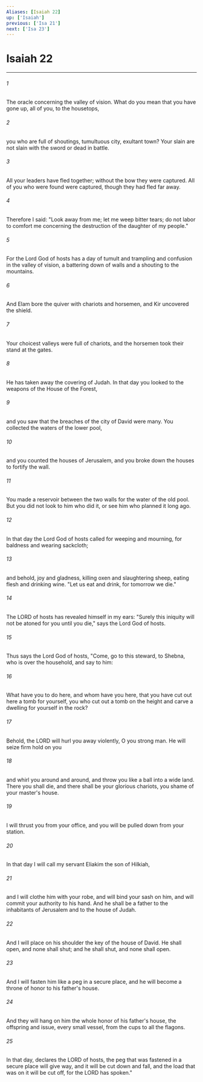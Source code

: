 ```yaml
---
Aliases: [Isaiah 22]
up: ['Isaiah']
previous: ['Isa 21']
next: ['Isa 23']
---
```

# Isaiah 22
***



###### 1 
The oracle concerning the valley of vision. What do you mean that you have gone up, all of you, to the housetops, 

###### 2 
you who are full of shoutings, tumultuous city, exultant town? Your slain are not slain with the sword or dead in battle. 

###### 3 
All your leaders have fled together; without the bow they were captured. All of you who were found were captured, though they had fled far away. 

###### 4 
Therefore I said: "Look away from me; let me weep bitter tears; do not labor to comfort me concerning the destruction of the daughter of my people." 

###### 5 
For the Lord God of hosts has a day of tumult and trampling and confusion in the valley of vision, a battering down of walls and a shouting to the mountains. 

###### 6 
And Elam bore the quiver with chariots and horsemen, and Kir uncovered the shield. 

###### 7 
Your choicest valleys were full of chariots, and the horsemen took their stand at the gates. 

###### 8 
He has taken away the covering of Judah. In that day you looked to the weapons of the House of the Forest, 

###### 9 
and you saw that the breaches of the city of David were many. You collected the waters of the lower pool, 

###### 10 
and you counted the houses of Jerusalem, and you broke down the houses to fortify the wall. 

###### 11 
You made a reservoir between the two walls for the water of the old pool. But you did not look to him who did it, or see him who planned it long ago. 

###### 12 
In that day the Lord God of hosts called for weeping and mourning, for baldness and wearing sackcloth; 

###### 13 
and behold, joy and gladness, killing oxen and slaughtering sheep, eating flesh and drinking wine. "Let us eat and drink, for tomorrow we die." 

###### 14 
The LORD of hosts has revealed himself in my ears: "Surely this iniquity will not be atoned for you until you die," says the Lord God of hosts. 

###### 15 
Thus says the Lord God of hosts, "Come, go to this steward, to Shebna, who is over the household, and say to him: 

###### 16 
What have you to do here, and whom have you here, that you have cut out here a tomb for yourself, you who cut out a tomb on the height and carve a dwelling for yourself in the rock? 

###### 17 
Behold, the LORD will hurl you away violently, O you strong man. He will seize firm hold on you 

###### 18 
and whirl you around and around, and throw you like a ball into a wide land. There you shall die, and there shall be your glorious chariots, you shame of your master's house. 

###### 19 
I will thrust you from your office, and you will be pulled down from your station. 

###### 20 
In that day I will call my servant Eliakim the son of Hilkiah, 

###### 21 
and I will clothe him with your robe, and will bind your sash on him, and will commit your authority to his hand. And he shall be a father to the inhabitants of Jerusalem and to the house of Judah. 

###### 22 
And I will place on his shoulder the key of the house of David. He shall open, and none shall shut; and he shall shut, and none shall open. 

###### 23 
And I will fasten him like a peg in a secure place, and he will become a throne of honor to his father's house. 

###### 24 
And they will hang on him the whole honor of his father's house, the offspring and issue, every small vessel, from the cups to all the flagons. 

###### 25 
In that day, declares the LORD of hosts, the peg that was fastened in a secure place will give way, and it will be cut down and fall, and the load that was on it will be cut off, for the LORD has spoken."
